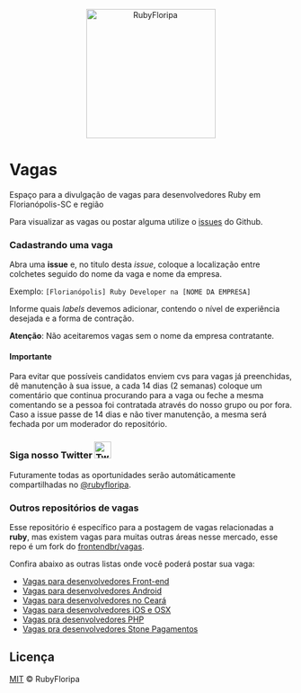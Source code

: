 <p align="center">
  <img src="https://avatars3.githubusercontent.com/u/13301398?v=4&s=200.jpg" alt="RubyFloripa" width="230" />
</p>

# Vagas

Espaço para a divulgação de vagas para desenvolvedores Ruby em Florianópolis-SC e região

Para visualizar as vagas ou postar alguma utilize o [issues](https://github.com/rubyfloripa/jobs/issues) do Github.

### Cadastrando uma vaga

Abra uma **issue** e, no titulo desta _issue_, coloque a localização entre colchetes seguido do nome da vaga e nome da empresa.

Exemplo: `[Florianópolis] Ruby Developer na [NOME DA EMPRESA]`

Informe quais _labels_ devemos adicionar, contendo o nível de experiência desejada e a forma de contração.

**Atenção**: Não aceitaremos vagas sem o nome da empresa contratante.

#### Importante

Para evitar que possíveis candidatos enviem cvs para vagas já preenchidas, dê manutenção à sua issue, a cada 14 dias (2 semanas) coloque um comentário que continua procurando para a vaga ou feche a mesma comentando se a pessoa foi contratada através do nosso grupo ou por fora. Caso a issue passe de 14 dias e não tiver manutenção, a mesma será fechada por um moderador do repositório.

### Siga nosso Twitter <img src="https://cloud.githubusercontent.com/assets/3603793/18564664/f0a4eb36-7b62-11e6-83f8-4eaebee644b0.png" alt="Twitter" width="30" />

Futuramente todas as oportunidades serão automáticamente compartilhadas no [@rubyfloripa](https://twitter.com/rubyfloripa).

### Outros repositórios de vagas

Esse repositório é específico para a postagem de vagas relacionadas a **ruby**,
mas existem vagas para muitas outras áreas nesse mercado, esse repo é um fork
do [frontendbr/vagas](https://github.com/frontendbr/vagas).

Confira abaixo as outras listas onde você poderá postar sua vaga:

- [Vagas para desenvolvedores Front-end](https://github.com/frontendbr/vagas)
- [Vagas para desenvolvedores Android](https://github.com/androiddevbr/vagas)
- [Vagas para desenvolvedores no Ceará](https://github.com/CangaceirosDevels/vagas_de_emprego)
- [Vagas para desenvolvedores iOS e OSX](https://github.com/CocoaHeadsBrasil/vagas)
- [Vagas pra desenvolvedores PHP](https://github.com/phpdevbr/vagas)
- [Vagas pra desenvolvedores Stone Pagamentos](https://github.com/stone-pagamentos/vagas)

## Licença

[MIT](/LICENSE) &copy; RubyFloripa
